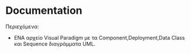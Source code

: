 # Documentation

Περιεχόμενα:

- ΕΝΑ αρχείο Visual Paradigm με τα Component,Deployment,Data Class και Sequence διαγράμματα UML.